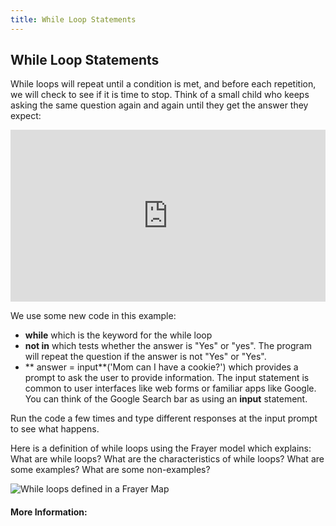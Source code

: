 ```yaml
---
title: While Loop Statements
---
```

## While Loop Statements

While loops will repeat until a condition is met, and before each repetition, we will check to see if it is time to stop. Think of a small child who keeps asking the same question again and again until they get the answer they expect:

<iframe src='https://trinket.io/embed/python3/2cc8901e33?start=result' width='100%' height='275' frameborder='0' marginwidth='0' marginheight='0' allowfullscreen></iframe>

We use some new code in this example:

* **while** which is the keyword for the while loop
* **not in** which tests whether the answer is "Yes" or "yes". The program will repeat the question if the answer is not "Yes" or "Yes".
* ** answer = input**('Mom can I have a cookie?') which provides a prompt to ask the user to provide information. The input statement is common to user interfaces like web forms or familiar apps like Google. You can think of the Google Search bar as using an **input** statement.

Run the code a few times and type different responses at the input prompt to see what happens.

Here is a definition of while loops using the Frayer model which explains:
What are while loops?
What are the characteristics of while loops?
What are some examples?
What are some non-examples?

![While loops defined in a Frayer Map](https://i.pinimg.com/originals/04/19/db/0419dbd0faf7bee3d89f7bc8f34ea0f6.jpg)

#### More Information:
<!-- Please add any articles you think might be helpful to read before writing the article -->


